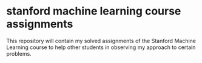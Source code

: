 # stanford machine learning course assignments
 This repository will contain my solved assignments of the Stanford Machine Learning course to help other students in observing my approach to certain problems.
